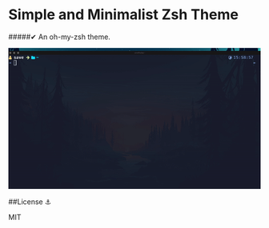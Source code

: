 # Simple and Minimalist Zsh Theme

#####✔ An oh-my-zsh theme.

![](simpleTheme.gif)

##License ⚓

MIT
